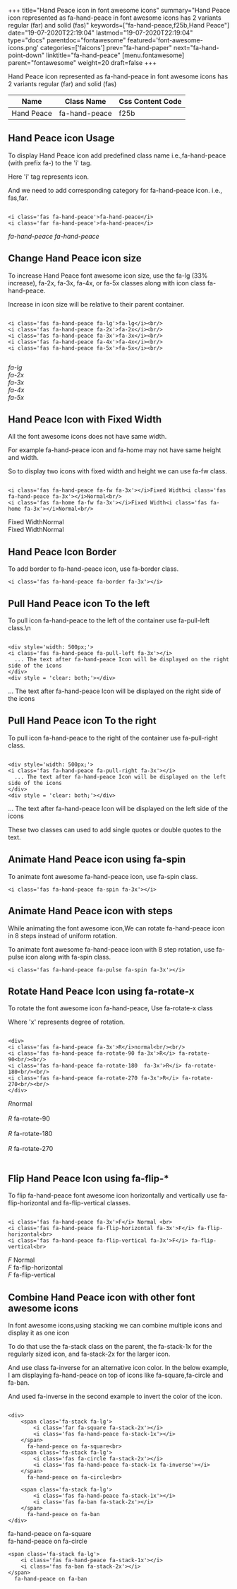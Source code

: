 +++
title="Hand Peace icon in font awesome icons"
summary="Hand Peace icon represented as fa-hand-peace in font awesome icons has 2 variants regular (far) and solid (fas)"
keywords=["fa-hand-peace,f25b,Hand Peace"]
date="19-07-2020T22:19:04"
lastmod="19-07-2020T22:19:04"
type="docs"
parentdoc="fontawesome"
featured='font-awesome-icons.png'
categories=['faicons']
prev="fa-hand-paper"
next="fa-hand-point-down"
linktitle="fa-hand-peace"
[menu.fontawesome]
parent="fontawesome"
weight=20
draft=false
+++


Hand Peace icon represented as fa-hand-peace in font awesome icons has 2 variants regular (far) and solid (fas)

<div class='table-responsive'><table class='table'><thead><tr><th>Name</th><th>Class Name</th><th>Css Content Code</th></tr></thead><tbody><tr><td>Hand Peace</td><td>fa-hand-peace</td><td>f25b</td></tr></tbody></table></div>



## Hand Peace icon Usage

To display Hand Peace icon add predefined class name i.e.,fa-hand-peace (with prefix fa-) to the 'i' tag.

Here 'i' tag represents icon.

And we need to add corresponding category for fa-hand-peace icon. i.e., fas,far.


```

<i class='fas fa-hand-peace'>fa-hand-peace</i>
<i class='far fa-hand-peace'>fa-hand-peace</i>
```

<i class='fas fa-hand-peace'>fa-hand-peace</i>
<i class='far fa-hand-peace'>fa-hand-peace</i>




## Change Hand Peace icon size
To increase Hand Peace font awesome icon size, use the fa-lg (33% increase), fa-2x, fa-3x, fa-4x, or fa-5x classes along with icon class fa-hand-peace.

Increase in icon size will be relative to their parent container. 

```

<i class='fas fa-hand-peace fa-lg'>fa-lg</i><br/>
<i class='fas fa-hand-peace fa-2x'>fa-2x</i><br/>
<i class='fas fa-hand-peace fa-3x'>fa-3x</i><br/>
<i class='fas fa-hand-peace fa-4x'>fa-4x</i><br/>
<i class='fas fa-hand-peace fa-5x'>fa-5x</i><br/>
            
```

<i class='fas fa-hand-peace fa-lg'>fa-lg</i><br/>
<i class='fas fa-hand-peace fa-2x'>fa-2x</i><br/>
<i class='fas fa-hand-peace fa-3x'>fa-3x</i><br/>
<i class='fas fa-hand-peace fa-4x'>fa-4x</i><br/>
<i class='fas fa-hand-peace fa-5x'>fa-5x</i><br/>
            



## Hand Peace Icon with Fixed Width 

All the font awesome icons does not have same width.

For example fa-hand-peace icon and fa-home may not have same height and width.

So to display two icons with fixed width and height we can use fa-fw class.


```

<i class='fas fa-hand-peace fa-fw fa-3x'></i>Fixed Width<i class='fas fa-hand-peace fa-3x'></i>Normal<br/>
<i class='fas fa-home fa-fw fa-3x'></i>Fixed Width<i class='fas fa-home fa-3x'></i>Normal<br/>
```

<i class='fas fa-hand-peace fa-fw fa-3x'></i>Fixed Width<i class='fas fa-hand-peace fa-3x'></i>Normal<br/>
<i class='fas fa-home fa-fw fa-3x'></i>Fixed Width<i class='fas fa-home fa-3x'></i>Normal<br/>



## Hand Peace Icon Border 

To add border to fa-hand-peace icon, use fa-border class.


```
<i class='fas fa-hand-peace fa-border fa-3x'></i>

```
<i class='fas fa-hand-peace fa-border fa-3x'></i>





## Pull Hand Peace icon To the left

To pull icon fa-hand-peace to the left of the container use fa-pull-left class.\n

```

<div style='width: 500px;'>
<i class='fas fa-hand-peace fa-pull-left fa-3x'></i>
  ... The text after fa-hand-peace Icon will be displayed on the right side of the icons
</div>
<div style = 'clear: both;'></div>
```

<div style='width: 500px;'>
<i class='fas fa-hand-peace fa-pull-left fa-3x'></i>
  ... The text after fa-hand-peace Icon will be displayed on the right side of the icons
</div>
<div style = 'clear: both;'></div>




## Pull Hand Peace icon To the right
To pull icon fa-hand-peace to the right of the container use fa-pull-right class.

```

<div style='width: 500px;'>
<i class='fas fa-hand-peace fa-pull-right fa-3x'></i>
  ... The text after fa-hand-peace Icon will be displayed on the left side of the icons
</div>
<div style = 'clear: both;'></div>
```

<div style='width: 500px;'>
<i class='fas fa-hand-peace fa-pull-right fa-3x'></i>
  ... The text after fa-hand-peace Icon will be displayed on the left side of the icons
</div>
<div style = 'clear: both;'></div>

These two classes can used to add single quotes or double quotes to the text.


## Animate Hand Peace icon using fa-spin
To animate font awesome fa-hand-peace icon, use fa-spin class.

```
<i class='fas fa-hand-peace fa-spin fa-3x'></i>
```
<i class='fas fa-hand-peace fa-spin fa-3x'></i>




## Animate Hand Peace icon with steps
While animating the font awesome icon,We can rotate fa-hand-peace icon in 8 steps instead of uniform rotation.

To animate font awesome fa-hand-peace icon with 8 step rotation, use fa-pulse icon along with fa-spin class.


```
<i class='fas fa-hand-peace fa-pulse fa-spin fa-3x'></i>

```
<i class='fas fa-hand-peace fa-pulse fa-spin fa-3x'></i>





## Rotate Hand Peace Icon using fa-rotate-x
To rotate the font awesome icon fa-hand-peace, Use fa-rotate-x class

Where 'x' represents degree of rotation.


```

<div>
<i class='fas fa-hand-peace fa-3x'>R</i>normal<br/><br/>
<i class='fas fa-hand-peace fa-rotate-90 fa-3x'>R</i> fa-rotate-90<br/><br/> 
<i class='fas fa-hand-peace fa-rotate-180  fa-3x'>R</i> fa-rotate-180<br/><br/> 
<i class='fas fa-hand-peace fa-rotate-270 fa-3x'>R</i> fa-rotate-270<br/><br/>
</div>
```

<div>
<i class='fas fa-hand-peace fa-3x'>R</i>normal<br/><br/>
<i class='fas fa-hand-peace fa-rotate-90 fa-3x'>R</i> fa-rotate-90<br/><br/> 
<i class='fas fa-hand-peace fa-rotate-180  fa-3x'>R</i> fa-rotate-180<br/><br/> 
<i class='fas fa-hand-peace fa-rotate-270 fa-3x'>R</i> fa-rotate-270<br/><br/>
</div>




## Flip Hand Peace Icon using fa-flip-*
To flip fa-hand-peace font awesome icon horizontally and vertically use fa-flip-horizontal and fa-flip-vertical classes. 

```

<i class='fas fa-hand-peace fa-3x'>F</i> Normal <br>
<i class='fas fa-hand-peace fa-flip-horizontal fa-3x'>F</i> fa-flip-horizontal<br>
<i class='fas fa-hand-peace fa-flip-vertical fa-3x'>F</i> fa-flip-vertical<br>
```

<i class='fas fa-hand-peace fa-3x'>F</i> Normal <br>
<i class='fas fa-hand-peace fa-flip-horizontal fa-3x'>F</i> fa-flip-horizontal<br>
<i class='fas fa-hand-peace fa-flip-vertical fa-3x'>F</i> fa-flip-vertical<br>




## Combine Hand Peace icon with other font awesome icons
In font awesome icons,using stacking we can combine multiple icons and display it as one icon 

To do that use the fa-stack class on the parent, the fa-stack-1x for the regularly sized icon, and fa-stack-2x for the larger icon.

And use class fa-inverse for an alternative icon color. 
In the below example, I am displaying fa-hand-peace on top of icons like fa-square,fa-circle and fa-ban.

And used fa-inverse in the second example to invert the color of the icon.

```

<div>
    <span class='fa-stack fa-lg'>
        <i class='far fa-square fa-stack-2x'></i>
        <i class='fas fa-hand-peace fa-stack-1x'></i>
    </span>
      fa-hand-peace on fa-square<br>
    <span class='fa-stack fa-lg'>
        <i class='fas fa-circle fa-stack-2x'></i>
        <i class='fas fa-hand-peace fa-stack-1x fa-inverse'></i>
    </span>
      fa-hand-peace on fa-circle<br>

    <span class='fa-stack fa-lg'>
        <i class='fas fa-hand-peace fa-stack-1x'></i>
        <i class='fas fa-ban fa-stack-2x'></i>
    </span>
      fa-hand-peace on fa-ban
</div>
```

<div>
    <span class='fa-stack fa-lg'>
        <i class='far fa-square fa-stack-2x'></i>
        <i class='fas fa-hand-peace fa-stack-1x'></i>
    </span>
      fa-hand-peace on fa-square<br>
    <span class='fa-stack fa-lg'>
        <i class='fas fa-circle fa-stack-2x'></i>
        <i class='fas fa-hand-peace fa-stack-1x fa-inverse'></i>
    </span>
      fa-hand-peace on fa-circle<br>

    <span class='fa-stack fa-lg'>
        <i class='fas fa-hand-peace fa-stack-1x'></i>
        <i class='fas fa-ban fa-stack-2x'></i>
    </span>
      fa-hand-peace on fa-ban
</div>






